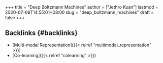 +++
title = "Deep Boltzmann Machines"
author = ["Jethro Kuan"]
lastmod = 2020-07-08T14:55:01+08:00
slug = "deep_boltzmann_machines"
draft = false
+++

## Backlinks {#backlinks}

- [Multi-modal Representation]({{< relref "multimodal_representation" >}})
- [Co-learning]({{< relref "colearning" >}})
